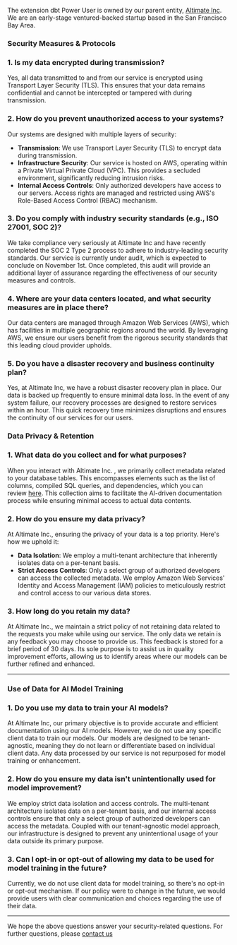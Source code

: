 The extension dbt Power User is owned by our parent entity, [Altimate Inc](https://www.notion.so/Altimate-AI-blurb-f4f12bb022524e6bbc3f9adac454a5f3?pvs=21). We are an early-stage ventured-backed startup based in the San Francisco Bay Area.

### **Security Measures & Protocols**

### 1. **Is my data encrypted during transmission?**

Yes, all data transmitted to and from our service is encrypted using Transport Layer Security (TLS). This ensures that your data remains confidential and cannot be intercepted or tampered with during transmission.

### 2. **How do you prevent unauthorized access to your systems?**

Our systems are designed with multiple layers of security:

- **Transmission**: We use Transport Layer Security (TLS) to encrypt data during transmission.
- **Infrastructure Security**: Our service is hosted on AWS, operating within a Private Virtual Private Cloud (VPC). This provides a secluded environment, significantly reducing intrusion risks.
- **Internal Access Controls**: Only authorized developers have access to our servers. Access rights are managed and restricted using AWS's Role-Based Access Control (RBAC) mechanism.

### 3. **Do you comply with industry security standards (e.g., ISO 27001, SOC 2)?**

We take compliance very seriously at Altimate Inc and have recently completed the SOC 2 Type 2 process to adhere to industry-leading security standards. Our service is currently under audit, which is expected to conclude on November 1st. Once completed, this audit will provide an additional layer of assurance regarding the effectiveness of our security measures and controls.

### 4. **Where are your data centers located, and what security measures are in place there?**

Our data centers are managed through Amazon Web Services (AWS), which has facilities in multiple geographic regions around the world. By leveraging AWS, we ensure our users benefit from the rigorous security standards that this leading cloud provider upholds.

### 5. **Do you have a disaster recovery and business continuity plan?**

Yes, at Altimate Inc, we have a robust disaster recovery plan in place. Our data is backed up frequently to ensure minimal data loss. In the event of any system failure, our recovery processes are designed to restore services within an hour. This quick recovery time minimizes disruptions and ensures the continuity of our services for our users.

### **Data Privacy & Retention**

### 1. **What data do you collect and for what purposes?**

When you interact with Altimate Inc. , we primarily collect metadata related to your database tables. This encompasses elements such as the list of columns, compiled SQL queries, and dependencies, which you can review [here](https://github.com/innoverio/vscode-dbt-power-user/blob/master/src/altimate.ts#L17). This collection aims to facilitate the AI-driven documentation process while ensuring minimal access to actual data contents.

### 2. **How do you ensure my data privacy?**

At Altimate Inc., ensuring the privacy of your data is a top priority. Here's how we uphold it:

- **Data Isolation**: We employ a multi-tenant architecture that inherently isolates data on a per-tenant basis.
- **Strict Access Controls**: Only a select group of authorized developers can access the collected metadata. We employ Amazon Web Services' Identity and Access Management (IAM) policies to meticulously restrict and control access to our various data stores.

### 3. **How long do you retain my data?**

At Altimate Inc., we maintain a strict policy of not retaining data related to the requests you make while using our service. The only data we retain is any feedback you may choose to provide us. This feedback is stored for a brief period of 30 days. Its sole purpose is to assist us in quality improvement efforts, allowing us to identify areas where our models can be further refined and enhanced.

---

### **Use of Data for AI Model Training**

### 1. **Do you use my data to train your AI models?**

At Altimate Inc, our primary objective is to provide accurate and efficient documentation using our AI models. However, we do not use any specific client data to train our models. Our models are designed to be tenant-agnostic, meaning they do not learn or differentiate based on individual client data. Any data processed by our service is not repurposed for model training or enhancement.

### 2. **How do you ensure my data isn't unintentionally used for model improvement?**

We employ strict data isolation and access controls. The multi-tenant architecture isolates data on a per-tenant basis, and our internal access controls ensure that only a select group of authorized developers can access the metadata. Coupled with our tenant-agnostic model approach, our infrastructure is designed to prevent any unintentional usage of your data outside its primary purpose.

### 3. **Can I opt-in or opt-out of allowing my data to be used for model training in the future?**

Currently, we do not use client data for model training, so there's no opt-in or opt-out mechanism. If our policy were to change in the future, we would provide users with clear communication and choices regarding the use of their data.

---

We hope the above questions answer your security-related questions. For further questions, please [contact us](https://www.altimate.ai/support)
